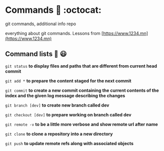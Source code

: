 # Commands :dizzy: :octocat:
git commands, additional info repo

everything about git commands. Lessons from [https://www.1234.mn](https://www.1234.mn)

## Command lists :monocle_face: 😃

`git status` **to display files and paths that are different from current head commit**

`git add *` **to prepare the content staged for the next commit**

`git commit` **to create a new commit containing the current contents of the index and the given log message describing the changes**

`git branch [dev]` **to create new branch called dev**

`git checkout [dev]` **to prepare working on branch called dev**

`git remote -v` **to be a little more verbose and show remote url after name**

`git clone` **to clone a repository into a new directory**

`git push` **to update remote refs along with associated objects**

